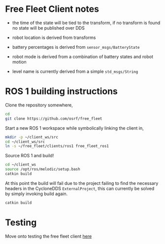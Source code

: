 # Free Fleet Client notes

* the time of the state will be tied to the transform, if no transform is found no state will be published over DDS

* robot location is derived from transforms

* battery percentages is derived from `sensor_msgs/BatteryState`

* robot mode is derived from a combination of battery states and robot motion

* level name is currently derived from a simple `std_msgs/String`

# ROS 1 building instructions

Clone the repository somewhere,

```bash
cd
git clone https://github.com/osrf/free_fleet
```

Start a new ROS 1 workspace while symbolically linking the client in,

```bash
mkdir -p ~/client_ws/src
cd ~/client_ws/src
ln -s ~/free_fleet/clients/ros1 free_fleet_ros1
```

Source ROS 1 and build!

```bash
cd ~/client_ws
source /opt/ros/melodic/setup.bash
catkin build
```

At this point the build will fail due to the project failing to find the necessary headers in the CycloneDDS `ExternalProject`, this can currently be solved by simply invoking build again.

```bash
catkin build
```

# Testing

Move onto testing the free fleet client [here](clients_test.md)
